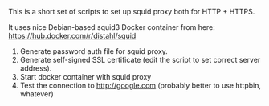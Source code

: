 This is a short set of scripts to set up squid proxy both for HTTP + HTTPS.

It uses nice Debian-based squid3 Docker container from here: https://hub.docker.com/r/distahl/squid

1. Generate password auth file for squid proxy.
2. Generate self-signed SSL certificate (edit the script to set correct server address).
3. Start docker container with squid proxy
4. Test the connection to http://google.com (probably better to use httpbin, whatever)


